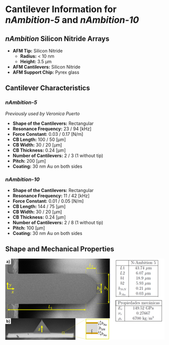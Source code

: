 # Cantilever Information for *nAmbition-5* and *nAmbition-10*

## *nAmbition* Silicon Nitride Arrays

- **AFM Tip:** Silicon Nitride
    - **Radius:** < 10 nm
    - **Height:** 3.5 μm
- **AFM Cantilevers:** Silicon Nitride
- **AFM Support Chip:** Pyrex glass

## Cantilever Characteristics

### *nAmbition-5*
*Previously used by Veronica Puerto*

- **Shape of the Cantilevers:** Rectangular
- **Resonance Frequency:** 23 / 94 [kHz]
- **Force Constant:** 0.03 / 0.17 [N/m]
- **CB Length:** 100 / 50 [μm]
- **CB Width:** 30 / 20 [μm]
- **CB Thickness:** 0.24 [μm]
- **Number of Cantilevers:** 2 / 3 (1 without tip)
- **Pitch:** 200 [μm]
- **Coating:** 30 nm Au on both sides



### *nAmbition-10*

- **Shape of the Cantilevers:** Rectangular
- **Resonance Frequency:** 11 / 42 [kHz]
- **Force Constant:** 0.01 / 0.05 [N/m]
- **CB Length:** 144 / 75 [μm]
- **CB Width:** 30 / 20 [μm]
- **CB Thickness:** 0.24 [μm]
- **Number of Cantilevers:** 2 / 8 (1 without tip)
- **Pitch:** 100 [μm]
- **Coating:** 30 nm Au on both sides


## Shape and Mechanical Properties

![nAmbition-5 Image](../../misc/images/nAmb5.png)


